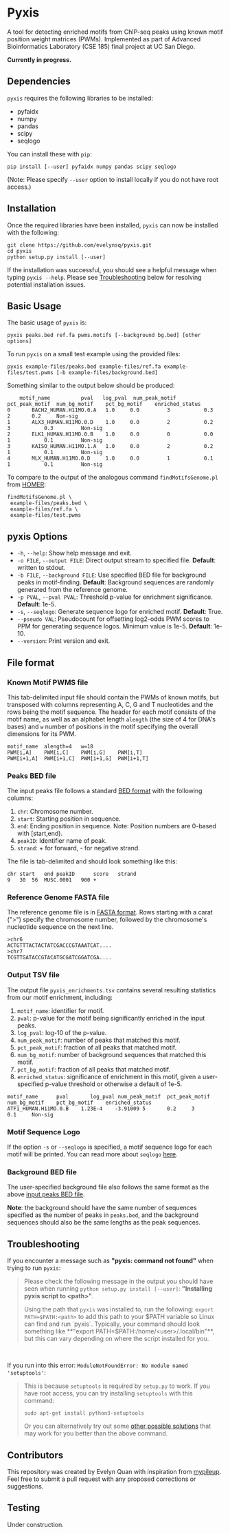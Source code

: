# Pyxis
A tool for detecting enriched motifs from ChIP-seq peaks using known motif position weight matrices (PWMs). Implemented as part of Advanced Bioinformatics Laboratory (CSE 185) final project at UC San Diego. 

**Currently in progress.**

## Dependencies
`pyxis` requires the following libraries to be installed:

- pyfaidx
- numpy
- pandas
- scipy
- seqlogo

You can install these with `pip`:
```
pip install [--user] pyfaidx numpy pandas scipy seqlogo
```
(Note: Please specify `--user` option to install locally if you do not have root access.)

## Installation
Once the required libraries have been installed, `pyxis` can now be installed with the following:
```
git clone https://github.com/evelynsq/pyxis.git
cd pyxis
python setup.py install [--user]
```
If the installation was successful, you should see a helpful message when typing `pyxis --help`. Please see [Troubleshooting](#troubleshooting) below for resolving potential installation issues.

## Basic Usage
The basic usage of `pyxis` is:
```
pyxis peaks.bed ref.fa pwms.motifs [--background bg.bed] [other options]
```

To run `pyxis` on a small test example using the provided files:
```
pyxis example-files/peaks.bed example-files/ref.fa example-files/test.pwms [-b example-files/background.bed]
```
Something similar to the output below should be produced:
```
	motif_name      	pval   log_pval  num_peak_motif  pct_peak_motif  num_bg_motif    pct_bg_motif    enriched_status
0       BACH2_HUMAN.H11MO.0.A   1.0     0.0     	3       	0.3     	2		0.2		Non-sig
1       ALX3_HUMAN.H11MO.0.D    1.0     0.0     	2       	0.2     	3       	0.3     	Non-sig
2       ELK1_HUMAN.H11MO.0.B    1.0     0.0     	0       	0.0     	1      		0.1     	Non-sig
3       KAISO_HUMAN.H11MO.1.A   1.0     0.0     	2       	0.2     	1       	0.1    		Non-sig
4       MLX_HUMAN.H11MO.0.D     1.0     0.0     	1       	0.1     	1       	0.1   		Non-sig
```
To compare to the output of the analogous command `findMotifsGenome.pl` from [HOMER](http://homer.ucsd.edu/homer/):
```
findMotifsGenome.pl \
 example-files/peaks.bed \
 example-files/ref.fa \
 example-files/test.pwms
```

## pyxis Options
- `-h`, `--help`: Show help message and exit.
- `-o FILE`, `--output FILE`: Direct output stream to specified file. **Default**: written to stdout.
- `-b FILE`, `--background FILE`: Use specified BED file for background peaks in motif-finding. **Default**: Background sequences are randomly generated from the reference genome.
- `-p PVAL`, `--pval PVAL`: Threshold p-value for enrichment significance. **Default**: 1e-5.
- `-s`, `--seqlogo`: Generate sequence logo for enriched motif. **Default**: True.
- `--pseudo VAL`: Pseudocount for offsetting log2-odds PWM scores to PPM for generating sequence logos. Minimum value is 1e-5. **Default**: 1e-10.
- `--version`: Print version and exit.

## File format

### Known Motif PWMS file
This tab-delimited input file should contain the PWMs of known motifs, but transposed with columns representing A, C, G and T nucleotides and the rows being the motif sequence. The header for each motif consists of the motif name, as well as an alphabet length `alength` (the size of 4 for DNA's bases) and `w` number of positions in the motif specifying the overall dimensions for its PWM.

```
motif_name	alength=4	w=18
PWM[i,A]	PWM[i,C]	PWM[i,G]	PWM[i,T]
PWM[i+1,A]	PWM[i+1,C]	PWM[i+1,G]	PWM[i+1,T]
```

### Peaks BED file
The input peaks file follows a standard [BED format](https://genome.ucsc.edu/FAQ/FAQformat.html) with the following columns:
1. `chr`: Chromosome number.
2. `start`: Starting position in sequence.
3. `end`: Ending position in sequence. Note: Position numbers are 0-based with [start,end).
4. `peakID`: Identifier name of peak.
5. `strand`: + for forward, - for negative strand.

The file is tab-delimited and should look something like this:
```
chr	start	end	peakID		score	strand
9	30	56	MUSC.0001	900	+
```

### Reference Genome FASTA file
The reference genome file is in [FASTA format](https://www.ncbi.nlm.nih.gov/genbank/fastaformat/). Rows starting with a carat (">") 
specify the chromosome number, followed by the chromosome's nucleotide sequence on the next line.

```
>chr6
ACTGTTTACTACTATCGACCCGTAAATCAT....
>chr7
TCGTTGATACCGTACATGCGATCGGATCGA....
```

### Output TSV file
The output file `pyxis_enrichments.tsv` contains several resulting statistics from our motif enrichment, including:
1. `motif_name`: identifier for motif.
2. `pval`: p-value for the motif being significantly enriched in the input peaks.
3. `log_pval`: log-10 of the p-value.
4. `num_peak_motif`: number of peaks that matched this motif.
5. `pct_peak_motif`: fraction of all peaks that matched motif.
6. `num_bg_motif`: number of background sequences that matched this motif.
7. `pct_bg_motif`: fraction of all peaks that matched motif.
8. `enriched_status`: significance of enrichment in this motif, given a user-specified p-value threshold or otherwise a default of 1e-5. 
```
motif_name		pval	   log_pval	num_peak_motif	pct_peak_motif	num_bg_motif	pct_bg_motif	enriched_status
ATF1_HUMAN.H11MO.0.B	1.23E-4	   -3.91009	5		0.2		3		0.1		Non-sig             
```

### Motif Sequence Logo
If the option `-s` or `--seqlogo` is specified, a motif sequence logo for each motif will be printed. You can read more about `seqlogo` [here](https://pypi.org/project/seqlogo/).

### Background BED file
The user-specified background file also follows the same format as the above [input peaks BED file](#peaks-bed-file).

**Note**: the background should have the same number of sequences specified as the number of peaks in `peaks.bed`, and the background sequences should also be the same lengths as the peak sequences.

## Troubleshooting
If you encounter a message such as **"pyxis: command not found"** when trying to run `pyxis`:
> Please check the following message in the output you should have seen when running `python setup.py install [--user]`: **"Installing pyxis script to \<path>"**.
> 
> Using the path that `pyxis` was installed to, run the following: `export PATH=$PATH:<path>` to add this path to your $PATH variable so Linux can find and run `pyxis`.
> Typically, your command should look something like **"export PATH=$PATH:/home/\<user>/.local/bin"**, but this can vary depending on where the script installed for you.

<br>

If you run into this error: `ModuleNotFoundError: No module named 'setuptools'`:
> This is because `setuptools` is required by `setup.py` to work. If you have root access, you can try installing `setuptools` with this command:
> ```lang-js
> sudo apt-get install python3-setuptools
> ```
> Or you can alternatively try out some [other possible solutions](https://stackoverflow.com/questions/14426491/python-3-importerror-no-module-named-setuptools) that may work for you better than the above command.

## Contributors
This repository was created by Evelyn Quan with inspiration from [mypileup](https://github.com/gymreklab/cse185-demo-project).
Feel free to submit a pull request with any proposed corrections or suggestions.

## Testing
Under construction.
